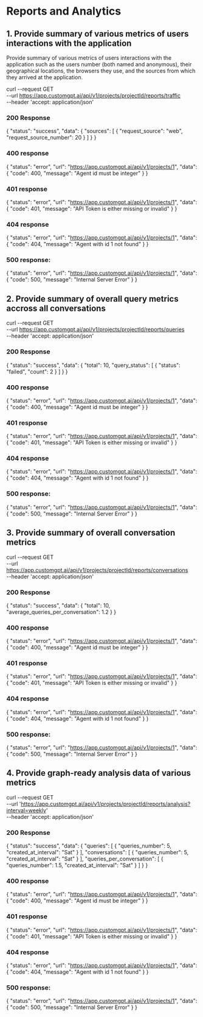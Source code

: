 # Reports and Analytics

## 1. Provide summary of various metrics of users interactions with the application

Provide summary of various metrics of users interactions with the application such as the users number (both named and anonymous), their geographical locations, the browsers they use, and the sources from which they arrived at the application.



curl --request GET \
     --url https://app.customgpt.ai/api/v1/projects/projectId/reports/traffic \
     --header 'accept: application/json'



### 200 Response

{
  "status": "success",
  "data": {
    "sources": [
      {
        "request_source": "web",
        "request_source_number": 20
      }
    ]
  }
}

### 400 response

{
  "status": "error",
  "url": "https://app.customgpt.ai/api/v1/projects/1",
  "data": {
    "code": 400,
    "message": "Agent id must be integer"
  }
}

### 401 response

{
  "status": "error",
  "url": "https://app.customgpt.ai/api/v1/projects/1",
  "data": {
    "code": 401,
    "message": "API Token is either missing or invalid"
  }
}

### 404 response

{
  "status": "error",
  "url": "https://app.customgpt.ai/api/v1/projects/1",
  "data": {
    "code": 404,
    "message": "Agent with id 1 not found"
  }
}

### 500 response:

{
  "status": "error",
  "url": "https://app.customgpt.ai/api/v1/projects/1",
  "data": {
    "code": 500,
    "message": "Internal Server Error"
  }
}



## 2. Provide summary of overall query metrics accross all conversations

curl --request GET \
     --url https://app.customgpt.ai/api/v1/projects/projectId/reports/queries \
     --header 'accept: application/json'



### 200 Response

{
  "status": "success",
  "data": {
    "total": 10,
    "query_status": [
      {
        "status": "failed",
        "count": 2
      }
    ]
  }
}

### 400 response

{
  "status": "error",
  "url": "https://app.customgpt.ai/api/v1/projects/1",
  "data": {
    "code": 400,
    "message": "Agent id must be integer"
  }
}

### 401 response

{
  "status": "error",
  "url": "https://app.customgpt.ai/api/v1/projects/1",
  "data": {
    "code": 401,
    "message": "API Token is either missing or invalid"
  }
}

### 404 response

{
  "status": "error",
  "url": "https://app.customgpt.ai/api/v1/projects/1",
  "data": {
    "code": 404,
    "message": "Agent with id 1 not found"
  }
}

### 500 response:


{
  "status": "error",
  "url": "https://app.customgpt.ai/api/v1/projects/1",
  "data": {
    "code": 500,
    "message": "Internal Server Error"
  }
}








## 3. Provide summary of overall conversation metrics

curl --request GET \
     --url https://app.customgpt.ai/api/v1/projects/projectId/reports/conversations \
     --header 'accept: application/json'



### 200 Response
{
  "status": "success",
  "data": {
    "total": 10,
    "average_queries_per_conversation": 1.2
  }
}


### 400 response

{
  "status": "error",
  "url": "https://app.customgpt.ai/api/v1/projects/1",
  "data": {
    "code": 400,
    "message": "Agent id must be integer"
  }
}

### 401 response

{
  "status": "error",
  "url": "https://app.customgpt.ai/api/v1/projects/1",
  "data": {
    "code": 401,
    "message": "API Token is either missing or invalid"
  }
}

### 404 response

{
  "status": "error",
  "url": "https://app.customgpt.ai/api/v1/projects/1",
  "data": {
    "code": 404,
    "message": "Agent with id 1 not found"
  }
}

### 500 response:

{
  "status": "error",
  "url": "https://app.customgpt.ai/api/v1/projects/1",
  "data": {
    "code": 500,
    "message": "Internal Server Error"
  }
}







## 4. Provide graph-ready analysis data of various metrics

curl --request GET \
     --url 'https://app.customgpt.ai/api/v1/projects/projectId/reports/analysis?interval=weekly' \
     --header 'accept: application/json'



### 200 Response

{
  "status": "success",
  "data": {
    "queries": [
      {
        "queries_number": 5,
        "created_at_interval": "Sat"
      }
    ],
    "conversations": [
      {
        "queries_number": 5,
        "created_at_interval": "Sat"
      }
    ],
    "queries_per_conversation": [
      {
        "queries_number": 1.5,
        "created_at_interval": "Sat"
      }
    ]
  }
}

### 400 response

{
  "status": "error",
  "url": "https://app.customgpt.ai/api/v1/projects/1",
  "data": {
    "code": 400,
    "message": "Agent id must be integer"
  }
}

### 401 response

{
  "status": "error",
  "url": "https://app.customgpt.ai/api/v1/projects/1",
  "data": {
    "code": 401,
    "message": "API Token is either missing or invalid"
  }
}

### 404 response

{
  "status": "error",
  "url": "https://app.customgpt.ai/api/v1/projects/1",
  "data": {
    "code": 404,
    "message": "Agent with id 1 not found"
  }
}

### 500 response:


{
  "status": "error",
  "url": "https://app.customgpt.ai/api/v1/projects/1",
  "data": {
    "code": 500,
    "message": "Internal Server Error"
  }
}
